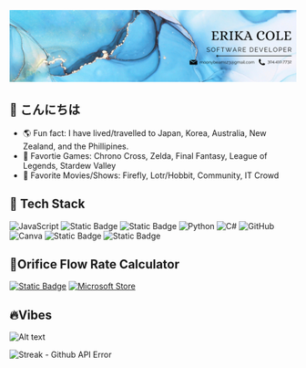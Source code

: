 ![banner](linkedinBanner.png)

## 🌸 こんにちは

- 🌎 Fun fact: I have lived/travelled to Japan, Korea, Australia, New Zealand, and the Phillipines.
- 💞️ Favortie Games: Chrono Cross, Zelda, Final Fantasy, League of Legends, Stardew Valley
- 🍿 Favorite Movies/Shows: Firefly, Lotr/Hobbit, Community, IT Crowd

## 🐙 Tech Stack

![JavaScript](https://img.shields.io/badge/javascript-%23323330.svg?style=for-the-badge&logo=javascript&logoColor=%23F7DF1E) ![Static Badge](https://img.shields.io/badge/CSS3%20-%20%23663399?style=for-the-badge&logo=css) ![Static Badge](https://img.shields.io/badge/HTML5%20-%20%23000000?style=for-the-badge&logo=html5) ![Python](https://img.shields.io/badge/python-3670A0?style=for-the-badge&logo=python&logoColor=ffdd54) ![C#](https://img.shields.io/badge/C%23-512BD4?style=for-the-badge&logo=dotnet&logoColor=white) ![GitHub](https://img.shields.io/badge/github-%23121011.svg?style=for-the-badge&logo=github&logoColor=white) ![Canva](https://img.shields.io/badge/Canva%20-%20%23292929?style=for-the-badge&logo=canva&logoColor=%#00C4CC) ![Static Badge](https://img.shields.io/badge/SQLite%20-%20%23003B57?style=for-the-badge&logo=sqlite&labelColor=%23003B57) ![Static Badge](https://img.shields.io/badge/Java%20-%20%23007396?style=for-the-badge&logo=codeigniter) 

## 🌟Orifice Flow Rate Calculator

[![Static Badge](https://img.shields.io/badge/Google%20Play%20-%20%23000000?style=for-the-badge&logo=googleplay)](https://play.google.com/store/apps/details?id=com.rllco.www.flow_rate_calculator)
[![Microsoft Store](https://img.shields.io/badge/Microsoft%20Store-000000?logo=https%3A%2F%2Fraw.githubusercontent.com%2Fecole1rllco%2Fecole1rllco%2Fmain%2Fms-store.svg&logoColor=white&style=for-the-badge)](https://apps.microsoft.com/detail/9n65x9r5mhwq?hl=en-US&gl=US)

## 🔥Vibes

![Alt text](https://spotify-recently-played-readme.vercel.app/api?user=22vjbo3qfflrsxontchtp22iq&width=1000)

![Streak - Github API Error](https://github-readme-streak-stats.herokuapp.com/?user=ecole1rllco&theme=chartreuse-dark&hide_border=true)

<!--
- 🔭 I’m currently working on app development with WinUI3 and Maui
- 🌱 I’m currently learning ASP.NET
- 👯 I’m looking to collaborate on ...
- 🤔 I’m looking for help with ...
- 💬 Ask me about ...
- 📫 How to reach me: ...
- 😄 Pronouns: 
- ⚡ Fun fact: ...
- ✨ "iwhgwytte, itvfom." -iykyk, "No power in the verse can stop me." -River Tam 
-->
